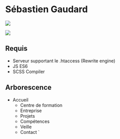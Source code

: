 # Sébastien Gaudard
![](https://img.shields.io/website?down_color=red&down_message=Site%20hors-ligne&label=Portoflio&up_color=green&up_message=Site%20en%20ligne&url=https%3A%2F%2Fsebg.dev%2Fportfolio%2F)

![](https://42f2671d685f51e10fc6-b9fcecea3e50b3b59bdc28dead054ebc.ssl.cf5.rackcdn.com/illustrations/developer_activity_bv83.svg)



## Requis
- Serveur supportant le .htaccess (Rewrite engine)
- JS ES6
- SCSS Compiler

## Arborescence

- Accueil
	- Centre de formation
	- Entreprise
	- Projets
	- Compétences
	- Veille
	- Contact
`
